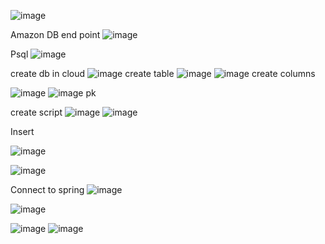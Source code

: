 ![image](https://github.com/user-attachments/assets/258105eb-0418-4c43-9af9-48f2d606fc5d)


Amazon DB end point
![image](https://github.com/user-attachments/assets/7b471665-c867-4e02-82e4-7912bf6c4b5a)

Psql
![image](https://github.com/user-attachments/assets/b9add225-e221-4496-9feb-1c072eedb155)


create db in cloud
![image](https://github.com/user-attachments/assets/878a5568-5017-4fa8-a3e2-16f4580f2bc6)
create table
![image](https://github.com/user-attachments/assets/731798e4-cd52-4f06-b3a9-6f00a6a07eea)
![image](https://github.com/user-attachments/assets/37f58a4e-292f-4d81-bf8a-c42fa0c424d4)
create columns 

![image](https://github.com/user-attachments/assets/eaf8bd28-3d5b-435b-a9d7-b13c1e75f9b0)
![image](https://github.com/user-attachments/assets/f48782d7-a18c-4e1b-b1aa-c0f3bf0e2811)  pk

create script 
![image](https://github.com/user-attachments/assets/bf27dd43-d1c7-4da2-bf5e-34a22d29b20e)
![image](https://github.com/user-attachments/assets/8e8be471-fb71-4897-a965-e0869666cee0)

Insert

![image](https://github.com/user-attachments/assets/dd77e4be-abcf-4bc9-b69a-af9092b93f8f)

![image](https://github.com/user-attachments/assets/f07f260b-0b5a-4636-9a42-cb4cb9fd4103)


Connect to spring
![image](https://github.com/user-attachments/assets/2321b216-c4b7-4003-9cc2-41a4ea917f99)



![image](https://github.com/user-attachments/assets/016d62b6-7acc-49bd-a0c3-7da78f13973d)

![image](https://github.com/user-attachments/assets/00e82f20-c3b5-4c84-9cdf-f73c3bb82e3f)
![image](https://github.com/user-attachments/assets/7b14dd4c-5b8e-4b21-b530-871d059ed677)




